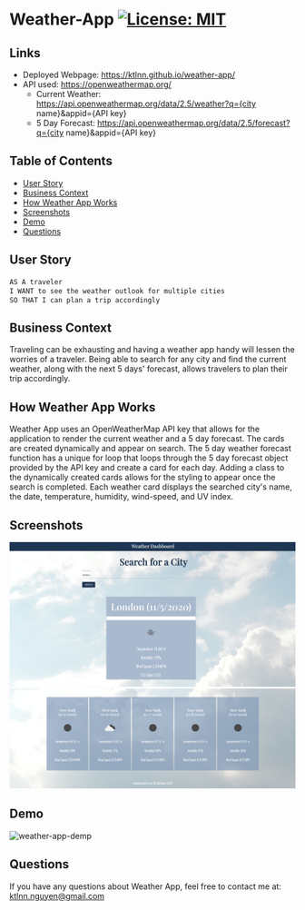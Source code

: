 # Weather-App [![License: MIT](https://img.shields.io/badge/License-MIT-yellow.svg)](https://opensource.org/licenses/MIT)

## Links
- Deployed Webpage: https://ktlnn.github.io/weather-app/
- API used: https://openweathermap.org/
    - Current Weather: https://api.openweathermap.org/data/2.5/weather?q={city name}&appid={API key}
    - 5 Day Forecast: https://api.openweathermap.org/data/2.5/forecast?q={city name}&appid={API key}
    
## Table of Contents
- [User Story](#user-story)
- [Business Context](#business-context)
- [How Weather App Works](#how-weather-app-works)
- [Screenshots](#screenshots)
- [Demo](#demo)
- [Questions](#questions)

## User Story
``` 
AS A traveler
I WANT to see the weather outlook for multiple cities
SO THAT I can plan a trip accordingly
```

## Business Context
Traveling can be exhausting and having a weather app handy will lessen the worries of a traveler. Being able to search for any city and find the current weather, along with the next 5 days' forecast, allows travelers to plan their trip accordingly.

## How Weather App Works
Weather App uses an OpenWeatherMap API key that allows for the application to render the current weather and a 5 day forecast. The cards are created dynamically and appear on search. The 5 day weather forecast function has a unique for loop that loops through the 5 day forecast object provided by the API key and create a card for each day. Adding a class to the dynamically created cards allows for the styling to appear once the search is completed. Each weather card displays the searched city's name, the date, temperature, humidity, wind-speed, and UV index.

## Screenshots
![current-day-weather](/assets/images/current-weather.png)
![five-day-forecast-screenshot](/assets/images/forecast.png)

## Demo 
![weather-app-demp](/assets/images/weather-app-demo.gif)

## Questions
If you have any questions about Weather App, feel free to contact me at: ktlnn.nguyen@gmail.com
